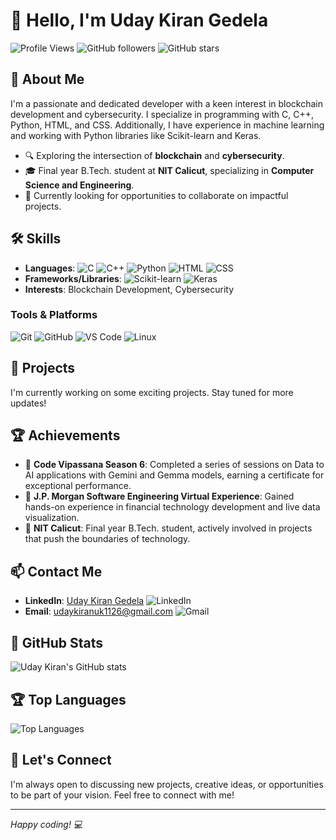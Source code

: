 # 👋 Hello, I'm Uday Kiran Gedela

![Profile Views](https://komarev.com/ghpvc/?username=UdayKiran112&color=brightgreen)
![GitHub followers](https://img.shields.io/github/followers/UdayKiran112?label=Follow&style=social)
![GitHub stars](https://img.shields.io/github/stars/UdayKiran112?affiliations=OWNER%2CCOLLABORATOR&style=social)

## 🚀 About Me

I'm a passionate and dedicated developer with a keen interest in blockchain development and cybersecurity. I specialize in programming with C, C++, Python, HTML, and CSS. Additionally, I have experience in machine learning and working with Python libraries like Scikit-learn and Keras.

- 🔍 Exploring the intersection of **blockchain** and **cybersecurity**.
- 🎓 Final year B.Tech. student at **NIT Calicut**, specializing in **Computer Science and Engineering**.
- 💼 Currently looking for opportunities to collaborate on impactful projects.

## 🛠️ Skills

- **Languages**: 
  ![C](https://img.shields.io/badge/C-A8B9CC?style=flat-square&logo=c&logoColor=white)
  ![C++](https://img.shields.io/badge/C++-00599C?style=flat-square&logo=cplusplus&logoColor=white)
  ![Python](https://img.shields.io/badge/Python-3776AB?style=flat-square&logo=python&logoColor=white)
  ![HTML](https://img.shields.io/badge/HTML5-E34F26?style=flat-square&logo=html5&logoColor=white)
  ![CSS](https://img.shields.io/badge/CSS3-1572B6?style=flat-square&logo=css3&logoColor=white)
- **Frameworks/Libraries**: 
  ![Scikit-learn](https://img.shields.io/badge/scikit--learn-F7931E?style=flat-square&logo=scikit-learn&logoColor=white)
  ![Keras](https://img.shields.io/badge/Keras-D00000?style=flat-square&logo=keras&logoColor=white)
- **Interests**: Blockchain Development, Cybersecurity

### Tools & Platforms
![Git](https://img.shields.io/badge/Git-F05032?style=flat-square&logo=git&logoColor=white)
![GitHub](https://img.shields.io/badge/GitHub-181717?style=flat-square&logo=github&logoColor=white)
![VS Code](https://img.shields.io/badge/VS%20Code-007ACC?style=flat-square&logo=visual-studio-code&logoColor=white)
![Linux](https://img.shields.io/badge/Linux-FCC624?style=flat-square&logo=linux&logoColor=black)

## 🎯 Projects

I'm currently working on some exciting projects. Stay tuned for more updates!

## 🏆 Achievements

- 🎉 **Code Vipassana Season 6**: Completed a series of sessions on Data to AI applications with Gemini and Gemma models, earning a certificate for exceptional performance.
- 🥇 **J.P. Morgan Software Engineering Virtual Experience**: Gained hands-on experience in financial technology development and live data visualization.
- 📜 **NIT Calicut**: Final year B.Tech. student, actively involved in projects that push the boundaries of technology.

## 📫 Contact Me

- **LinkedIn**: [Uday Kiran Gedela](https://www.linkedin.com/in/uday-gedela-831b94248/) ![LinkedIn](https://img.shields.io/badge/-LinkedIn-0A66C2?style=flat-square&logo=LinkedIn&logoColor=white)
- **Email**: [udaykiranuk1126@gmail.com](mailto:udaykiranuk1126@gmail.com) ![Gmail](https://img.shields.io/badge/Gmail-D14836?style=flat-square&logo=gmail&logoColor=white)

## 🌟 GitHub Stats

![Uday Kiran's GitHub stats](https://github-readme-stats.vercel.app/api?username=UdayKiran112&show_icons=true&theme=radical)

## 🏆 Top Languages

![Top Languages](https://github-readme-stats.vercel.app/api/top-langs/?username=UdayKiran112&layout=compact&theme=radical)

## 💬 Let's Connect

I'm always open to discussing new projects, creative ideas, or opportunities to be part of your vision. Feel free to connect with me!

---

*Happy coding! 💻*
